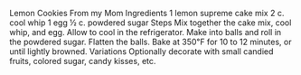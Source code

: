 Lemon Cookies
From my Mom
Ingredients
1 lemon supreme cake mix
2 c. cool whip
1 egg
½ c. powdered sugar
Steps
Mix together the cake mix, cool whip, and egg. Allow to cool in the refrigerator.
Make into balls and roll in the powdered sugar. Flatten the balls.
Bake at 350℉ for 10 to 12 minutes, or until lightly browned.
Variations
Optionally decorate with small candied fruits, colored sugar, candy kisses, etc.
